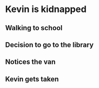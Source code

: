 # Kevin is kidnapped

## Walking to school

## Decision to go to the library

## Notices the van

## Kevin gets taken